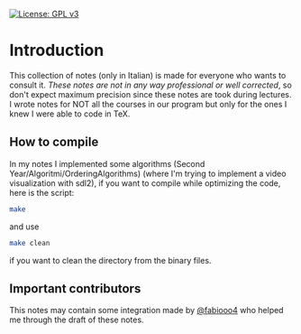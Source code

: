 [![License: GPL v3](https://img.shields.io/badge/license-MIT-blue)](https://en.wikipedia.org/wiki/MIT_License)
# Introduction

This collection of notes (only in Italian) is made for everyone who wants to consult it. *These notes are not in any way professional or
well corrected*, so don't expect maximum precision since these notes are took during lectures. I wrote notes for NOT all the courses in our program
but only for the ones I knew I were able to code in TeX.

## How to compile

In my notes I implemented some algorithms (Second Year/Algoritmi/OrderingAlgorithms) (where I'm trying to implement a video visualization with sdl2), if you want to compile while optimizing the code, here is the script:
```bash
make
```
and use
```bash
make clean
```
if you want to clean the directory from the binary files.

## Important contributors

This notes may contain some integration made by [@fabiooo4](https://github.com/fabiooo4/Uni) who helped me through the draft of these notes.

